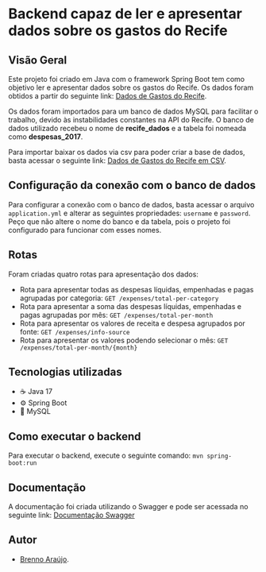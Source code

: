 # Backend capaz de ler e apresentar dados sobre os gastos do Recife

## Visão Geral

Este projeto foi criado em Java com o framework Spring Boot tem como objetivo ler e apresentar dados sobre os gastos do Recife. Os dados foram obtidos a partir do seguinte link: [Dados de Gastos do Recife](http://dados.recife.pe.gov.br/dataset/despesas-orcamentarias/resource/d4d8a7f0-d4be-4397-b950-f0c991438111).

Os dados foram importados para um banco de dados MySQL para facilitar o trabalho, devido às instabilidades constantes na API do Recife. O banco de dados utilizado recebeu o nome de **recife_dados** e a tabela foi nomeada como **despesas_2017**.


Para importar baixar os dados via csv para poder criar a base de dados, basta acessar o seguinte link: [Dados de Gastos do Recife em CSV](http://dados.recife.pe.gov.br/datastore/dump/d4d8a7f0-d4be-4397-b950-f0c991438111?bom=True).

## Configuração da conexão com o banco de dados

Para configurar a conexão com o banco de dados, basta acessar o arquivo `application.yml` e alterar as seguintes propriedades: `username` e `password`. Peço que não altere o nome do banco e da tabela, pois o projeto foi configurado para funcionar com esses nomes.

## Rotas

Foram criadas quatro rotas para apresentação dos dados:

- Rota para apresentar todas as despesas líquidas, empenhadas e pagas agrupadas por categoria: `GET /expenses/total-per-category`
- Rota para apresentar a soma das despesas líquidas, empenhadas e pagas agrupadas por mês: `GET /expenses/total-per-month`
- Rota para apresentar os valores de receita e despesa agrupados por fonte: `GET /expenses/info-source`
- Rota para apresentar os valores podendo selecionar o mês: `GET /expenses/total-per-month/{month}`

## Tecnologias utilizadas

- :coffee: Java 17
- :gear: Spring Boot
- :floppy_disk: MySQL

## Como executar o backend

Para executar o backend, execute o seguinte comando: `mvn spring-boot:run`

## Documentação

A documentação foi criada utilizando o Swagger e pode ser acessada no seguinte link: [Documentação Swagger](http://localhost:8080/swagger-ui/index.html)

## Autor

- [Brenno Araújo](https://br.linkedin.com/in/brennoaraujo).
